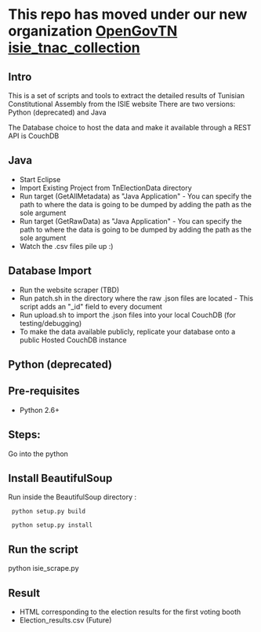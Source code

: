 # This repo has moved under our new organization [OpenGovTN isie_tnac_collection](https://github.com/OpenGovTN/isie_tnac_collection)

Intro
-----

This is a set of scripts and tools to extract the detailed results of Tunisian Constitutional Assembly from the ISIE website
There are two versions: Python (deprecated) and Java

The Database choice to host the data and make it available through a REST API is CouchDB

Java
----
- Start Eclipse 
- Import Existing Project from TnElectionData directory
- Run target (GetAllMetadata) as "Java Application" - You can specify the path to where the data is going to be dumped by adding the path as the sole argument
- Run target (GetRawData) as "Java Application" - You can specify the path to where the data is going to be dumped by adding the path as the sole argument
- Watch the .csv files pile up :)

Database Import
---------------
- Run the website scraper (TBD)
- Run patch.sh in the directory where the raw .json files are located - This script adds an "_id" field to every document
- Run upload.sh to import the .json files into your local CouchDB (for testing/debugging)
- To make the data available publicly, replicate your database onto a public Hosted CouchDB instance


Python (deprecated)
-------------------

Pre-requisites
--------------
- Python 2.6+

Steps:
------
Go into the python

Install BeautifulSoup
---------------------
Run inside the BeautifulSoup directory :

     python setup.py build

     python setup.py install

Run the script
--------------
python isie_scrape.py

Result 
------
- HTML corresponding to the election results for the first voting booth
- Election_results.csv (Future)

